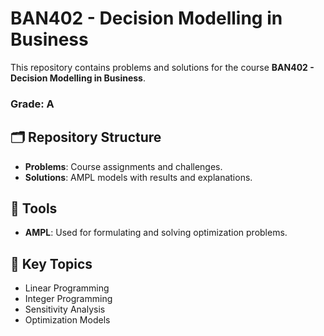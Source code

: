 # BAN402 - Decision Modelling in Business

This repository contains problems and solutions for the course **BAN402 - Decision Modelling in Business**.  

### Grade: A

## 🗂 Repository Structure
- **Problems**: Course assignments and challenges.
- **Solutions**: AMPL models with results and explanations.

## 🔧 Tools
- **AMPL**: Used for formulating and solving optimization problems.

## 📌 Key Topics
- Linear Programming
- Integer Programming
- Sensitivity Analysis
- Optimization Models
